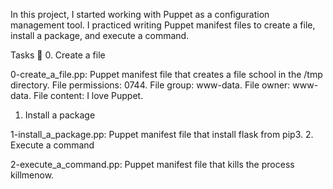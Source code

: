 In this project, I started working with Puppet as a configuration management tool. I practiced writing Puppet manifest files to create a file, install a package, and execute a command.

Tasks 📃
0. Create a file

0-create_a_file.pp: Puppet manifest file that creates a file school in the /tmp directory.
File permissions: 0744.
File group: www-data.
File owner: www-data.
File content: I love Puppet.
1. Install a package

1-install_a_package.pp: Puppet manifest file that install flask from pip3.
2. Execute a command

2-execute_a_command.pp: Puppet manifest file that kills the process killmenow.
